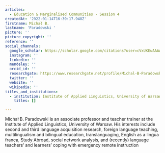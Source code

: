 ```yaml
---
articles:
  - Education & Marginalised Communities - Session 4
createdAt: '2022-01-14T16:39:17.948Z'
firstname: Michał B.
lastname: 'Paradowski '
picture: ''
picture_copyright: ''
reference: ''
social_channels:
  google_scholar: https://scholar.google.com/citations?user=cVxUKEwAAAAJ&hl=pl
  instagram: ''
  linkedin: ''
  mendeley: ''
  orcid_id: ''
  researchgate: https://www.researchgate.net/profile/Michal-B-Paradowski
  twitter: ''
  website: ''
  wikipedia: ''
titles_and_institutions:
  - institution: Institute of Applied Linguistics, University of Warsaw, Poland
    titles: []

---
```


Michał B. Paradowski is an associate professor and teacher trainer at the Institute of Applied Linguistics, University of Warsaw. His interests include second and third language acquisition research, foreign language teaching, multilingualism and bilingual education, translanguaging, English as a lingua franca, Study Abroad, social network analysis, and (recently) language teachers’ and learners’ coping with emergency remote instruction
